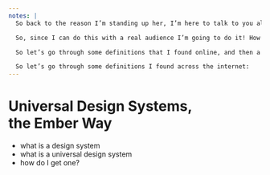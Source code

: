 ```yaml
---
notes: |
  So back to the reason I’m standing up her, I’m here to talk to you all about using Ember to bulid a universal design system. It’s probably a good idea to start off talking about what a design system actually is (or really define what it’s going to be for the next 20 mins while you’re listening to me because I don’t think I could come up with a univeresal definition) and then I’ll eplain what I mean by a universal design system and why you would do something so silly as to build that in Embere.

  So, since I can do this with a real audience I’m going to do it! How many people here know what I mean by a design system? ok great that is a good number of hands up! there are a few uncertain hands... so lets try this then: how many of you would say that a design system isn’t a design system if it doesn’t provide you ready made components to use in your applications? ah yes, fewer hands but as you can see it’s not all agreemnet in the room of what exactly goes into a design system

  So let’s go through some definitions that I found online, and then a few examples of design systems to see if we can get on the same page before I get into the meat of the talk. and hopefully there will be a few more certain hands up by the end of this half hour!

  So let’s go through some definitions I found across the internet:
---
```


# Universal Design Systems,<br> the Ember Way

- what is a design system
- what is a universal design system
- how do I get one?
